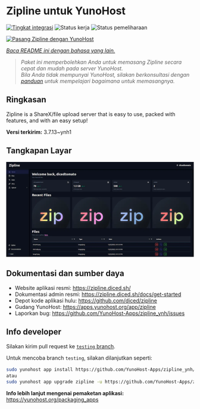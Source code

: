 <!--
N.B.: README ini dibuat secara otomatis oleh <https://github.com/YunoHost/apps/tree/master/tools/readme_generator>
Ini TIDAK boleh diedit dengan tangan.
-->

# Zipline untuk YunoHost

[![Tingkat integrasi](https://apps.yunohost.org/badge/integration/zipline)](https://ci-apps.yunohost.org/ci/apps/zipline/)
![Status kerja](https://apps.yunohost.org/badge/state/zipline)
![Status pemeliharaan](https://apps.yunohost.org/badge/maintained/zipline)

[![Pasang Zipline dengan YunoHost](https://install-app.yunohost.org/install-with-yunohost.svg)](https://install-app.yunohost.org/?app=zipline)

*[Baca README ini dengan bahasa yang lain.](./ALL_README.md)*

> *Paket ini memperbolehkan Anda untuk memasang Zipline secara cepat dan mudah pada server YunoHost.*  
> *Bila Anda tidak mempunyai YunoHost, silakan berkonsultasi dengan [panduan](https://yunohost.org/install) untuk mempelajari bagaimana untuk memasangnya.*

## Ringkasan

Zipline is a ShareX/file upload server that is easy to use, packed with features, and with an easy setup! 

**Versi terkirim:** 3.7.13~ynh1

## Tangkapan Layar

![Tangkapan Layar pada Zipline](./doc/screenshots/screenshot.png)

## Dokumentasi dan sumber daya

- Website aplikasi resmi: <https://zipline.diced.sh/>
- Dokumentasi admin resmi: <https://zipline.diced.sh/docs/get-started>
- Depot kode aplikasi hulu: <https://github.com/diced/zipline>
- Gudang YunoHost: <https://apps.yunohost.org/app/zipline>
- Laporkan bug: <https://github.com/YunoHost-Apps/zipline_ynh/issues>

## Info developer

Silakan kirim pull request ke [`testing` branch](https://github.com/YunoHost-Apps/zipline_ynh/tree/testing).

Untuk mencoba branch `testing`, silakan dilanjutkan seperti:

```bash
sudo yunohost app install https://github.com/YunoHost-Apps/zipline_ynh/tree/testing --debug
atau
sudo yunohost app upgrade zipline -u https://github.com/YunoHost-Apps/zipline_ynh/tree/testing --debug
```

**Info lebih lanjut mengenai pemaketan aplikasi:** <https://yunohost.org/packaging_apps>
